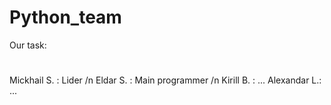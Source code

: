 # Python_team
Our task:
#
Mickhail S. : Lider /n
Eldar S.    : Main programmer /n
Kirill B.   : ...
Alexandar L.: ...
